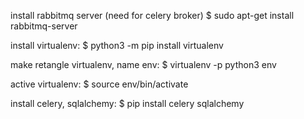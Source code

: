 install rabbitmq server (need for celery broker)
$ sudo apt-get install rabbitmq-server

install virtualenv:
$ python3 -m pip install virtualenv

make retangle virtualenv, name env:
$ virtualenv -p python3 env

active virtualenv:
$ source env/bin/activate

install celery, sqlalchemy:
$ pip install celery sqlalchemy

